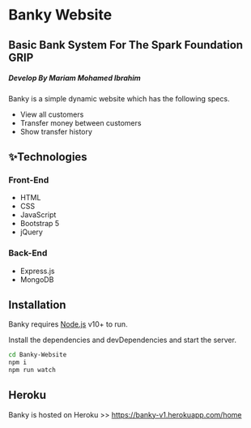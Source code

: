 # Banky Website
## Basic Bank System For The Spark Foundation GRIP 
##### Develop By Mariam Mohamed Ibrahim 

Banky is a simple dynamic website which has the following specs.

- View all customers
- Transfer money between customers
- Show transfer history 

## ✨Technologies
### Front-End

- HTML 
- CSS 
- JavaScript
- Bootstrap 5 
- jQuery 

### Back-End

- Express.js 
- MongoDB


## Installation

Banky requires [Node.js](https://nodejs.org/) v10+ to run.

Install the dependencies and devDependencies and start the server.

```sh
cd Banky-Website
npm i
npm run watch
```


## Heroku 

Banky is hosted on Heroku >> 
https://banky-v1.herokuapp.com/home

